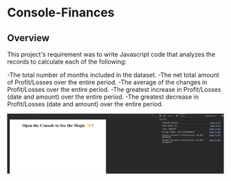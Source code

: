 # Console-Finances


## Overview

This project's requirement was to write Javascript code that analyzes the records to calculate each of the following:

-The total number of months included in the dataset.
-The net total amount of Profit/Losses over the entire period.
-The average of the changes in Profit/Losses over the entire period.
-The greatest increase in Profit/Losses (date and amount) over the entire period.
-The greatest decrease in Profit/Losses (date and amount) over the entire period.

![Screenshot from console log](./starter/images/Console-log.png)
